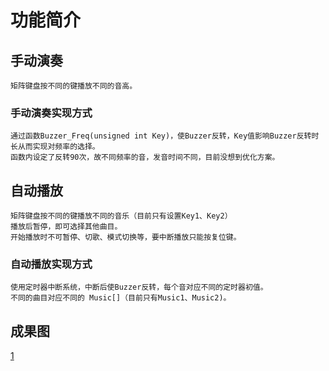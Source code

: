 # 功能简介

## 手动演奏

    矩阵键盘按不同的键播放不同的音高。

### 手动演奏实现方式

    通过函数Buzzer_Freq(unsigned int Key)，使Buzzer反转，Key值影响Buzzer反转时长从而实现对频率的选择。
    函数内设定了反转90次，故不同频率的音，发音时间不同，目前没想到优化方案。

## 自动播放

    矩阵键盘按不同的键播放不同的音乐（目前只有设置Key1、Key2）
    播放后暂停，即可选择其他曲目。
    开始播放时不可暂停、切歌、模式切换等，要中断播放只能按复位键。

### 自动播放实现方式

    使用定时器中断系统，中断后使Buzzer反转，每个音对应不同的定时器初值。
    不同的曲目对应不同的 Music[]（目前只有Music1、Music2)。


## 成果图
[1](https://github.com/wotwoker/-music-box-/blob/main/%E6%9D%90%E6%96%99%E6%96%87%E6%A1%A3/%E9%A1%B9%E7%9B%AE%E5%9B%BE%E7%89%871.jpg?raw=true)
    


